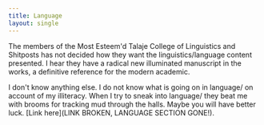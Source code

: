 ```yaml
---
title: Language
layout: single
---
```


The members of the Most Esteem'd Talaje College of Linguistics and Shitposts has not decided how they want the linguistics/language content presented. I hear they have a radical new illuminated manuscript in the works, a definitive reference for the modern academic.  

I don't know anything else. I do not know what is going on in language/ on account of my illiteracy. When I try to sneak into language/ they beat me with brooms for tracking mud through the halls. Maybe you will have better luck. [Link here](LINK BROKEN, LANGUAGE SECTION GONE!).